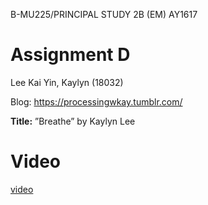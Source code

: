 B-MU225/PRINCIPAL STUDY 2B (EM) AY1617

# Assignment D

Lee Kai Yin, Kaylyn (18032)

Blog: https://processingwkay.tumblr.com/

<b>Title:</b> ”Breathe” by Kaylyn Lee


# Video 

[video]()

